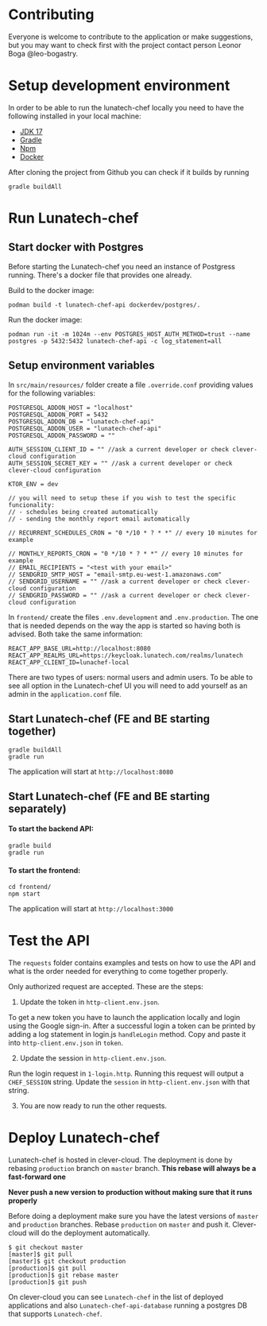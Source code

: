 # Contributing

Everyone is welcome to contribute to the application or make suggestions, but you may want to check first with the
project contact person Leonor Boga @leo-bogastry.

# Setup development environment

In order to be able to run the lunatech-chef locally you need to have the following installed in your local machine:

- [JDK 17](https://sdkman.io/install)
- [Gradle](https://gradle.org/install)
- [Npm](https://docs.npmjs.com/downloading-and-installing-node-js-and-npm)
- [Docker](https://www.docker.com/products/docker-desktop/)

After cloning the project from Github you can check if it builds by running

```commandline
gradle buildAll
```

# Run Lunatech-chef

## Start docker with Postgres

Before starting the Lunatech-chef you need an instance of Postgress running. There's a docker file that provides one
already.

Build to the docker image:

```commandline
podman build -t lunatech-chef-api dockerdev/postgres/.
```

Run the docker image:

```commandline
podman run -it -m 1024m --env POSTGRES_HOST_AUTH_METHOD=trust --name postgres -p 5432:5432 lunatech-chef-api -c log_statement=all
```

## Setup environment variables

In `src/main/resources/` folder create a file `.override.conf` providing values for the following variables:

```shell
POSTGRESQL_ADDON_HOST = "localhost"
POSTGRESQL_ADDON_PORT = 5432
POSTGRESQL_ADDON_DB = "lunatech-chef-api"
POSTGRESQL_ADDON_USER = "lunatech-chef-api"
POSTGRESQL_ADDON_PASSWORD = ""

AUTH_SESSION_CLIENT_ID = "" //ask a current developer or check clever-cloud configuration
AUTH_SESSION_SECRET_KEY = "" //ask a current developer or check clever-cloud configuration

KTOR_ENV = dev

// you will need to setup these if you wish to test the specific funcionality:
// - schedules being created automatically
// - sending the monthly report email automatically 

// RECURRENT_SCHEDULES_CRON = "0 */10 * ? * *" // every 10 minutes for example

// MONTHLY_REPORTS_CRON = "0 */10 * ? * *" // every 10 minutes for example
// EMAIL_RECIPIENTS = "<test with your email>"
// SENDGRID_SMTP_HOST = "email-smtp.eu-west-1.amazonaws.com"
// SENDGRID_USERNAME = "" //ask a current developer or check clever-cloud configuration
// SENDGRID_PASSWORD = "" //ask a current developer or check clever-cloud configuration
```

In `frontend/` create the files `.env.development` and `.env.production`. The one that is needed depends on the way the
app is started so having both is advised.
Both take the same information:

```shell
REACT_APP_BASE_URL=http://localhost:8080
REACT_APP_REALMS_URL=https://keycloak.lunatech.com/realms/lunatech
REACT_APP_CLIENT_ID=lunachef-local
```

There are two types of users: normal users and admin users. To be able to see all option in the Lunatech-chef UI you
will need to
add yourself as an admin in the `application.conf` file.

## Start Lunatech-chef (FE and BE starting together)

```commandline
gradle buildAll
gradle run
```

The application will start at `http://localhost:8080`

## Start Lunatech-chef (FE and BE starting separately)

#### To start the backend API:

```commandline
gradle build
gradle run
```

#### To start the frontend:

```commandline
cd frontend/
npm start
```

The application will start at `http://localhost:3000`

# Test the API

The `requests` folder contains examples and tests on how to use the API and what is the order needed for everything to
come together properly.

Only authorized request are accepted. These are the steps:

1. Update the token in `http-client.env.json`.

To get a new token you have to launch the application locally and login using the Google sign-in.
After a successful login a token can be printed by adding a log statement in login.js `handleLogin` method.
Copy and paste it into `http-client.env.json` in `token`.

2. Update the session in `http-client.env.json`.

Run the login request in `1-login.http`.
Running this request will output a `CHEF_SESSION` string. Update the `session` in `http-client.env.json` with that
string.

3. You are now ready to run the other requests.

# Deploy Lunatech-chef

Lunatech-chef is hosted in clever-cloud. The deployment is done by rebasing `production` branch on `master` branch.
**This rebase will always be a fast-forward one**

**Never push a new version to production without making sure that it runs properly**

Before doing a deployment make sure you have the latest versions of `master` and `production` branches.
Rebase `production` on `master` and push it. Clever-cloud will do the deployment automatically.

```
$ git checkout master
[master]$ git pull
[master]$ git checkout production
[production]$ git pull
[production]$ git rebase master
[production]$ git push
```

On clever-cloud you can see `Lunatech-chef` in the list of deployed applications and also `Lunatech-chef-api-database`
running a
postgres DB that supports `Lunatech-chef`.
